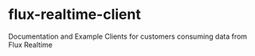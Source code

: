 # flux-realtime-client
Documentation and Example Clients for customers consuming data from Flux Realtime
